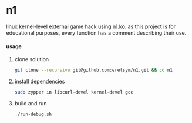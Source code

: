 # n1

linux kernel-level external game hack using [n1.ko](https://github.com/eretsym/n1.ko). as this project is for educational purposes, every function has a comment describing their use.

#### usage

1. clone solution

    ```sh
    git clone --recursive git@github.com:eretsym/n1.git && cd n1
    ```

2. install dependencies

    ```sh
    sudo zypper in libcurl-devel kernel-devel gcc
    ```

3. build and run

    ```sh
    ./run-debug.sh
    ```